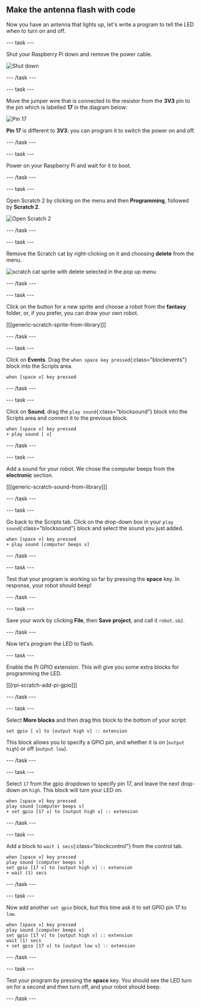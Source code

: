 ## Make the antenna flash with code

Now you have an antenna that lights up, let's write a program to tell the LED when to turn on and off.

--- task ---

Shut your Raspberry Pi down and remove the power cable.

![Shut down](images/shut-down.png)

--- /task ---

--- task ---

Move the jumper wire that is connected to the resistor from the **3V3** pin to the pin which is labelled **17** in the diagram below:

![Pin 17](images/finished-circuit.png)

**Pin 17** is different to **3V3**: you can program it to switch the power on and off.

--- /task ---

--- task ---

Power on your Raspberry Pi and wait for it to boot.

--- /task ---

--- task ---

Open Scratch 2 by clicking on the menu and then **Programming**, followed by **Scratch 2**.

![Open Scratch 2](images/open-scratch2.png)

--- /task ---

--- task ---

Remove the Scratch cat by right-clicking on it and choosing **delete** from the menu.

![scratch cat sprite with delete selected in the pop up menu ](images/delete-sprite.png)

--- /task ---

--- task ---

Click on the button for a new sprite and choose a robot from the **fantasy** folder, or, if you prefer, you can draw your own robot.

[[[generic-scratch-sprite-from-library]]]

--- /task ---

--- task ---

Click on **Events**. Drag the `when space key pressed`{:class="blockevents"} block into the Scripts area.

```blocks
when [space v] key pressed
```

--- /task ---

--- task ---

Click on **Sound**, drag the `play sound`{:class="blocksound"} block into the Scripts area and connect it to the previous block.

```blocks
when [space v] key pressed
+ play sound [ v]
```

--- /task ---

--- task ---

Add a sound for your robot. We chose the computer beeps from the **electronic** section.

[[[generic-scratch-sound-from-library]]]

--- /task ---

--- task ---

Go back to the Scripts tab. Click on the drop-down box in your `play sound`{:class="blocksound"} block and select the sound you just added.

```blocks
when [space v] key pressed
+ play sound [computer beeps v]
```

--- /task ---

--- task ---

Test that your program is working so far by pressing the **space** key. In response, your robot should beep!

--- /task ---

--- task ---

Save your work by clicking **File**, then **Save project**, and call it `robot.sb2`.

--- /task ---

Now let's program the LED to flash.

--- task ---

Enable the Pi GPIO extension. This will give you some extra blocks for programming the LED.

[[[rpi-scratch-add-pi-gpio]]]

--- /task ---

--- task ---

Select **More blocks** and then drag this block to the bottom of your script:

```blocks
set gpio [ v] to [output high v] :: extension
```

This block allows you to specify a GPIO pin, and whether it is on (`output high`) or off (`output low`).

--- /task ---

--- task ---

Select `17` from the gpio dropdown to specify pin 17, and leave the next drop-down on `high`. This block will turn your LED on.

```blocks
when [space v] key pressed
play sound [computer beeps v]
+ set gpio [17 v] to [output high v] :: extension
```

--- /task ---

--- task ---

Add a block to `wait 1 secs`{:class="blockcontrol"} from the control tab.

```blocks
when [space v] key pressed
play sound [computer beeps v]
set gpio [17 v] to [output high v] :: extension
+ wait (1) secs
```

--- /task ---

--- task ---

Now add another `set gpio` block, but this time ask it to set GPIO pin 17 to `low`.

```blocks
when [space v] key pressed
play sound [computer beeps v]
set gpio [17 v] to [output high v] :: extension
wait (1) secs
+ set gpio [17 v] to [output low v] :: extension
```

--- /task ---

--- task ---

Test your program by pressing the **space** key. You should see the LED turn on for a second and then turn off, and your robot should beep.

--- /task ---
